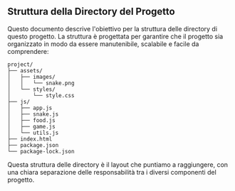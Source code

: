 ## Struttura della Directory del Progetto

Questo documento descrive l'obiettivo per la struttura delle directory di questo progetto. La struttura è progettata per garantire che il progetto sia organizzato in modo da essere manutenibile, scalabile e facile da comprendere:

```
project/
├── assets/
│   ├── images/
│   │   └── snake.png
│   └── styles/
│       └── style.css
├── js/
│   ├── app.js
│   ├── snake.js
│   ├── food.js
│   ├── game.js
│   └── utils.js
├── index.html
├── package.json
└── package-lock.json
```

Questa struttura delle directory è il layout che puntiamo a raggiungere, con una chiara separazione delle responsabilità tra i diversi componenti del progetto.

